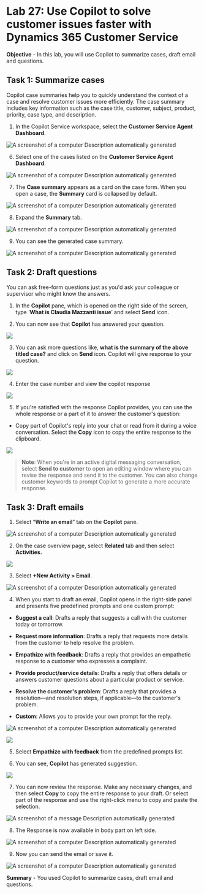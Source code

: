 # Lab 27: Use Copilot to solve customer issues faster with Dynamics 365 Customer Service

**Objective** - In this lab, you will use Copilot to summarize cases, draft email and questions.

## Task 1: Summarize cases

Copilot case summaries help you to quickly understand the context of a
case and resolve customer issues more efficiently. The case summary
includes key information such as the case title, customer, subject,
product, priority, case type, and description.

1. In the Copilot Service workspace, select the **Customer Service Agent Dashboard**.

![A screenshot of a computer Description automatically
generated](./media/media25/image4.png)

6.  Select one of the cases listed on the **Customer Service Agent
    Dashboard**.

![A screenshot of a computer Description automatically
generated](./media/media25/image5.png)

7.  The **Case summary** appears as a card on the case form. When you
    open a case, the **Summary** card is collapsed by default.

![A screenshot of a computer Description automatically
generated](./media/media25/image6.png)

8.  Expand the **Summary** tab.

![A screenshot of a computer Description automatically
generated](./media/media25/image7.png)

9.  You can see the generated case summary.

![A screenshot of a computer Description automatically
generated](./media/media25/image8.png)

## Task 2: Draft questions

You can ask free-form questions just as you'd ask your colleague or
supervisor who might know the answers.

1.  In the **Copilot** pane, which is opened on the right side of the
    screen, type ‘**What is Claudia Mazzanti issue**’ and select
    **Send** icon.

2.  You can now see that **Copilot** has answered your question.

![](./media/media25/image9.png)

3.  You can ask more questions like, **what is the summary of the above
    titled case?** and click on **Send** icon. Copilot will give
    response to your question.

![](./media/media25/image10.png)

4.  Enter the case number and view the copilot response

![](./media/media25/image11.png)

5.  If you're satisfied with the response Copilot provides, you can use
    the whole response or a part of it to answer the customer's
    question:

- Copy part of Copilot's reply into your chat or read from it during a
  voice conversation. Select the **Copy** icon to copy the entire
  response to the clipboard.

![](./media/media25/image12.png)

> **Note**: When you're in an active digital messaging conversation,
> select **Send to customer** to open an editing window where you can
> revise the response and send it to the customer. You can also change
> customer keywords to prompt Copilot to generate a more accurate
> response.

## Task 3: Draft emails

1.  Select “**Write an email**” tab on the **Copilot** pane.

![A screenshot of a computer Description automatically
 generated](./media/media25/image13.png)

2.  On the case overview page, select **Related** tab and then select
    **Activities.**

![](./media/media25/image14.png)

3.  Select **+New Activity \> Email**.

![A screenshot of a computer Description automatically
generated](./media/media25/image15.png)

4.  When you start to draft an email, Copilot opens in the right-side
    panel and presents five predefined prompts and one custom prompt:

- **Suggest a call**: Drafts a reply that suggests a call with the
  customer today or tomorrow.

- **Request more information**: Drafts a reply that requests more
  details from the customer to help resolve the problem.

- **Empathize with feedback**: Drafts a reply that provides an
  empathetic response to a customer who expresses a complaint.

- **Provide product/service details**: Drafts a reply that offers
  details or answers customer questions about a particular product or
  service.

- **Resolve the customer's problem**: Drafts a reply that provides a
  resolution—and resolution steps, if applicable—to the customer's
  problem.

- **Custom**: Allows you to provide your own prompt for the reply.

![A screenshot of a computer Description automatically
generated](./media/media25/image16.png)

![](./media/media25/image17.png)

5.  Select **Empathize with feedback** from the predefined prompts list.

6.  You can see, **Copilot** has generated suggestion.

![](./media/media25/image18.png)

7.  You can now review the response. Make any necessary changes, and
    then select **Copy** to copy the entire response to your
    draft. Or select part of the response and use the right-click menu
    to copy and paste the selection.

![A screenshot of a message Description automatically
generated](./media/media25/image19.png)

8.  The Response is now available in body part on left side.

![A screenshot of a computer Description automatically
generated](./media/media25/image20.png)

9.  Now you can send the email or save it.

![A screenshot of a computer Description automatically
generated](./media/media25/image21.png)

**Summary** - You used Copilot to summarize cases, draft email and questions.
